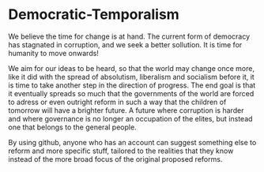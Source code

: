 # Democratic-Temporalism
We believe the time for change is at hand. The current form of democracy has stagnated in corruption, and we seek a better sollution. It is time for humanity to move onwards!

We aim for our ideas to be heard, so that the world may change once more, like it did with the spread of absolutism, liberalism and socialism before it, it is time to take another step in the direction of progress. The end goal is that it eventually spreads so much that the governments of the world are forced to adress or even outright reform in such a way that the children of tomorrow will have a brighter future. A future where corruption is harder and where governance is no longer an occupation of the elites, but instead one that belongs to the general people.

By using github, anyone who has an account can suggest something else to reform and more specific stuff, tailored to the realities that they know instead of the more broad focus of the original proposed reforms.
